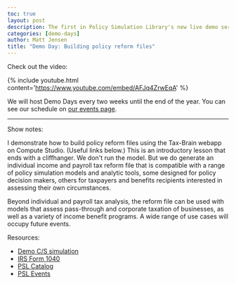 ```yaml
---
toc: true
layout: post
description: The first in Policy Simulation Library's new live demo series describes specifying tax reforms.
categories: [demo-days]
author: Matt Jensen
title: "Demo Day: Building policy reform files"
---
```


Check out the video:

{% include youtube.html content='https://www.youtube.com/embed/AFJq4ZrwEqA' %}

We will host Demo Days every two weeks until the end of the year.
You can see our schedule on [our events page](https://www.pslmodels.org/events.html).

------

Show notes: 

I demonstrate how to build policy reform files using the Tax-Brain webapp on Compute Studio.
(Useful links below.)
This is an introductory lesson that ends with a cliffhanger.
We don't run the model.
But we do generate an individual income and payroll tax reform file that is compatible with a range of policy simulation models and analytic tools, some designed for policy decision makers, others for taxpayers and benefits recipients interested in assessing their own circumstances. 

Beyond individual and payroll tax analysis, the reform file can be used with models that assess pass-through and corporate taxation of businesses, as well as a variety of income benefit programs.
A wide range of use cases will occupy future events.

Resources: 

* [Demo C/S simulation](https://https://compute.studio/PSLmodels/Tax-Brain/48422/)
* [IRS Form 1040](https://https://www.irs.gov/pub/irs-pdf/f1040.pdf)
* [PSL Catalog](https://https://www.pslmodels.org/Catalog/index.html)
* [PSL Events](https://https://www.pslmodels.org/events.html)
